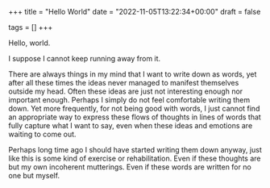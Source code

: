 +++
title = "Hello World"
date = "2022-11-05T13:22:34+00:00"
draft = false

tags = []
+++

Hello, world.

I suppose I cannot keep running away from it.

There are always things in my mind that I want to write down as words, yet after all these times the ideas never managed to manifest themselves outside my head. Often these ideas are just not interesting enough nor important enough. Perhaps I simply do not feel comfortable writing them down. Yet more frequently, for not being good with words, I just cannot find an appropriate way to express these flows of thoughts in lines of words that fully capture what I want to say, even when these ideas and emotions are waiting to come out.

Perhaps long time ago I should have started writing them down anyway, just like this is some kind of exercise or rehabilitation. Even if these thoughts are but my own incoherent mutterings. Even if these words are written for no one but myself.

